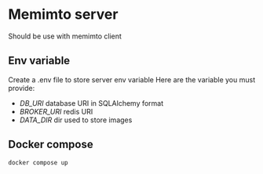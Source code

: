 # Memimto server

Should be use with memimto client

## Env variable
Create a .env file to store server env variable
Here are the variable you must provide:
- *DB_URI* database URI in SQLAlchemy format
- *BROKER_URI* redis URI
- *DATA_DIR* dir used to store images

## Docker compose

```bash
docker compose up
```
